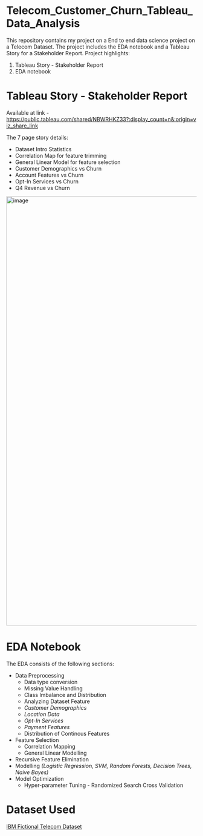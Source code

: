 # Telecom_Customer_Churn_Tableau_Data_Analysis
This repository contains my project on a End to end data science project on a Telecom Dataset. The project includes the EDA notebook and a Tableau Story for a Stakeholder Report.
Project highlights:
1. Tableau Story - Stakeholder Report
2. EDA notebook

# Tableau Story - Stakeholder Report
Available at link - https://public.tableau.com/shared/NBWRHKZ33?:display_count=n&:origin=viz_share_link

The 7 page story details:
- Dataset Intro Statistics
- Correlation Map for feature trimming
- General Linear Model for feature selection
- Customer Demographics vs Churn
- Account Features vs Churn
- Opt-In Services vs Churn
- Q4 Revenue vs Churn

<img width="1131" alt="image" src="https://github.com/Gugan0905/Telecom_Customer_Churn_Tableau_Data_Analysis/assets/43416760/6638f90f-5791-44de-b69d-4b75dc2d5f56">

# EDA Notebook

The EDA consists of the following sections:
- Data Preprocessing
  -   Data type conversion
  -   Missing Value Handling
  -   Class Imbalance and Distribution
  -   Analyzing Dataset Feature
    -  _Customer Demographics_
    -  _Location Data_
    -  _Opt-In Services_
    -  _Payment Features_
  -   Distribution of Continous Features
- Feature Selection
  - Correlation Mapping
  - General Linear Modelling
- Recursive Feature Elimination
- Modelling _(Logistic Regression, SVM, Random Forests, Decision Trees, Naive Bayes)_
- Model Optimization
  - Hyper-parameter Tuning - Randomized Search Cross Validation

# Dataset Used
[IBM Fictional Telecom Dataset](https://accelerator.ca.analytics.ibm.com/bi/?perspective=authoring&pathRef=.public_folders%2FIBM%2BAccelerator%2BCatalog%2FContent%2FDAT00148&id=i9710CF25EF75468D95FFFC7D57D45204&objRef=i9710CF25EF75468D95FFFC7D57D45204&action=run&format=HTML&cmPropStr=%7B%22id%22%3A%22i9710CF25EF75468D95FFFC7D57D45204%22%2C%22type%22%3A%22reportView%22%2C%22defaultName%22%3A%22DAT00148%22%2C%22permissions%22%3A%5B%22execute%22%2C%22read%22%2C%22traverse%22%5D%7D)
